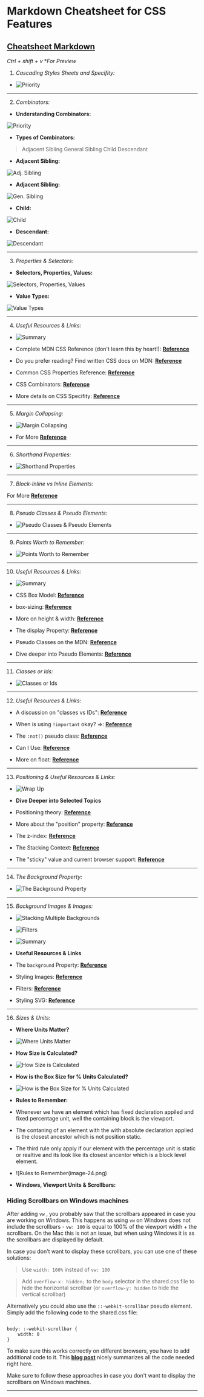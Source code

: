 # Markdown Cheatsheet for CSS Features

## [Cheatsheet Markdown](https://www.markdownguide.org/cheat-sheet/)

*Ctrl + shift + v* **For Preview*

1. *Cascading Styles Sheets and Specifity:*

* ![Priority](image.png)

---

2. *Combinators:*

* **Understanding Combinators:**

![Priority](image-2.png)

* **Types of Combinators:**

> Adjacent Sibling
> General Sibling
> Child
> Descendant

* **Adjacent Sibling:**

![Adj. Sibling](image-3.png)

* **Adjacent Sibling:**

![Gen. Sibling](image-4.png)

* **Child:**

![Child](image-5.png)

* **Descendant:**

![Descendant](image-6.png)

---

3. *Properties & Selectors:*

* **Selectors, Properties, Values:**

![Selectors, Properties, Values](image-7.png)

* **Value Types:**

![Value Types](image-8.png)

---

4. *Useful Resources & Links:*

* ![Summary](image-9.png)

* Complete MDN CSS Reference (don't learn this by heart!): **[Reference]('https://developer.mozilla.org/en-US/docs/Web/CSS/Reference')**

* Do you prefer reading? Find written CSS docs on MDN: **[Reference]('https://developer.mozilla.org/en-US/docs/Web/CSS')**

* Common CSS Properties Reference: **[Reference]('https://developer.mozilla.org/en-US/docs/Web/CSS/CSS_Properties_Reference')**

* CSS Combinators: **[Reference]('https://developer.mozilla.org/en-US/docs/Learn/CSS/Introduction_to_CSS/Combinators_and_multiple_selectors')**

* More details on CSS Specifity: **[Reference]('https://developer.mozilla.org/en-US/docs/Web/CSS/Specificity')**

---

5. *Margin Collapsing:*

* ![Margin Collapsing](image-10.png)

* For More **[Reference]('https://developer.mozilla.org/en-US/docs/Web/CSS/CSS_Box_Model/Mastering_margin_collapsing')**

---

6. *Shorthand Properties:*

* ![Shorthand Properties](image-11.png)

---

7. *Block-Inline vs Inline Elements:*

For More **[Reference]('https://academind.com/learn/html/beginner-s-guide/diving-deeper-into-html#block-level-vs-inline-elements')**

---

8. *Pseudo Classes & Pseudo Elements:*

* ![Pseudo Classes & Pseudo Elements](image-12.png)

---

9. *Points Worth to Remember:*

* ![Points Worth to Remember](image-13.png)

---

10. *Useful Resources & Links:*

* ![Summary](image-14.png)

* CSS Box Model: **[Reference]('https://developer.mozilla.org/en-US/docs/Learn/CSS/Introduction_to_CSS/Box_model')**

* box-sizing: **[Reference]('https://developer.mozilla.org/en-US/docs/Web/CSS/box-sizing')**

* More on height & width: **[Reference]('https://www.w3schools.com/css/css_dimension.asp')**

* The display  Property: **[Reference]('https://developer.mozilla.org/en-US/docs/Web/CSS/display')**

* Pseudo Classes on the MDN: **[Reference]('https://developer.mozilla.org/en-US/docs/Web/CSS/Pseudo-classes')**

* Dive deeper into Pseudo Elements: **[Reference]('https://developer.mozilla.org/en-US/docs/Web/CSS/Pseudo-elements')**

---

11. *Classes or Ids:*

* ![Classes or Ids](image-15.png)

---

12. *Useful Resources & Links:*

* A discussion on "classes vs IDs": **[Reference]('https://stackoverflow.com/questions/12889362/difference-between-id-and-class-in-css-and-when-to-use-it')**

* When is using `!important`  okay? =>: **[Reference]('https://css-tricks.com/when-using-important-is-the-right-choice')**

* The `:not()`  pseudo class: **[Reference]('https://developer.mozilla.org/en-US/docs/Web/CSS/:not')**

* Can I Use: **[Reference]('https://caniuse.com/')**

* More on float: **[Reference]('https://developer.mozilla.org/en-US/docs/Web/CSS/float')**

---

13. *Positioning & Useful Resources & Links:*

* ![Wrap Up](image-16.png)

* **Dive Deeper into Selected Topics**

* Positioning theory: **[Reference]('https://developer.mozilla.org/en-US/docs/Learn/CSS/CSS_layout/Positioning')**

* More about the "position" property: **[Reference]('https://developer.mozilla.org/en-US/docs/Web/CSS/position')**

* The z-index: **[Reference]('https://developer.mozilla.org/en-US/docs/Web/CSS/z-index')**

* The Stacking Context: **[Reference]('https://developer.mozilla.org/en-US/docs/Web/CSS/CSS_Positioning/Understanding_z_index/The_stacking_context')**

* The "sticky" value and current browser support: **[Reference]('https://caniuse.com/#search=sticky')**

---

14. *The Background Property:*

* ![The Background Property](image-17.png)

---

15. *Background Images & Images:*

* ![Stacking Multiple Backgrounds](image-18.png)

* ![Filters](image-19.png)

* ![Summary](image-20.png)

* **Useful Resources & Links**

* The `background` Property: **[Reference]('https://developer.mozilla.org/en-US/docs/Web/CSS/background')**

* Styling Images: **[Reference]('https://www.w3schools.com/css/css3_images.asp')**

* Filters: **[Reference]('https://developer.mozilla.org/en-US/docs/Web/CSS/filter')**

* Styling SVG: **[Reference]('https://developer.mozilla.org/en-US/docs/Web/SVG/Tutorial/SVG_and_CSS')**

---

16. *Sizes & Units:*

* **Where Units Matter?**

* ![Where Units Matter](image-21.png)

* **How Size is Calculated?**

* ![How Size is Calculated](image-22.png)

* **How is the Box Size for % Units Calculated?**

* ![How is the Box Size for % Units Calculated](image-23.png)

* **Rules to Remember:**

* Whenever we have an element which has fixed declaration appiled and fixed percentage unit, well the containing block is the viewport.

* The contaning of an element with the with absolute declaration applied is the closest ancestor which is not position static.

* The third rule only apply if our element with the percentage unit is static or realtive and its look like its closest ancentor which is a block level element.

* ![Rules to Remember(image-24.png)

* **Windows, Viewport Units & Scrollbars:**

### Hiding Scrollbars on Windows machines

After adding `vw` , you probably saw that the scrollbars appeared in case you are working on Windows. This happens as using `vw`  on Windows does not include the scrollbars - `vw: 100`  is  equal to 100% of the viewport width + the scrollbars. On the Mac this is not an issue, but when using Windows it is as the scrollbars are displayed by default.

In case you don't want to display these scrollbars, you can use one of these solutions:

> Use `width: 100%`  instead of `vw: 100`

> Add `overflow-x: hidden;`  to the `body` selector in the shared.css file to hide the horizontal scrollbar (or `overflow-y: hidden`  to hide the vertical scrollbar)

Alternatively you could also use the `::-webkit-scrollbar` pseudo element. Simply add the following code to the shared.css file:

``` *Example:*

body: :-webkit-scrollbar {
    width: 0
}

```

To make sure this works correctly on different browsers, you have to add additional code to it. This **[blog post]('https://web.archive.org/web/20180505112131/https://blogs.msdn.microsoft.com/kurlak/2013/11/03/hiding-vertical-scrollbars-with-pure-css-in-chrome-ie-6-firefox-opera-and-safari/')** nicely summarizes all the code needed right here.

Make sure to follow these approaches in case you don't want to display the scrollbars on Windows machines.

---